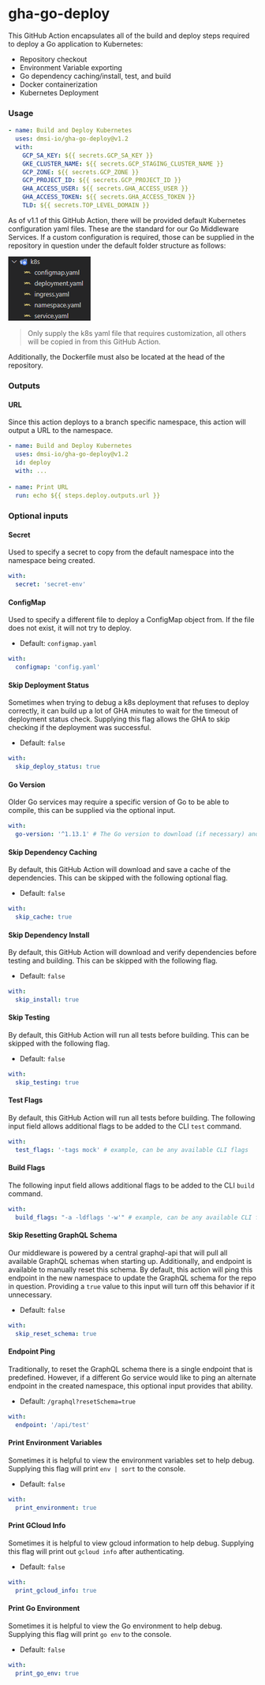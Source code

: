 # gha-go-deploy

This GitHub Action encapsulates all of the build and deploy steps required to deploy a Go application to Kubernetes:

- Repository checkout
- Environment Variable exporting
- Go dependency caching/install, test, and build
- Docker containerization
- Kubernetes Deployment

### Usage

```yaml
- name: Build and Deploy Kubernetes
  uses: dmsi-io/gha-go-deploy@v1.2
  with:
    GCP_SA_KEY: ${{ secrets.GCP_SA_KEY }}
    GKE_CLUSTER_NAME: ${{ secrets.GCP_STAGING_CLUSTER_NAME }}
    GCP_ZONE: ${{ secrets.GCP_ZONE }}
    GCP_PROJECT_ID: ${{ secrets.GCP_PROJECT_ID }}
    GHA_ACCESS_USER: ${{ secrets.GHA_ACCESS_USER }}
    GHA_ACCESS_TOKEN: ${{ secrets.GHA_ACCESS_TOKEN }}
    TLD: ${{ secrets.TOP_LEVEL_DOMAIN }}
```

As of v1.1 of this GitHub Action, there will be provided default Kubernetes configuration yaml files. These are the standard for our Go Middleware Services. If a custom configuration is required, those can be supplied in the repository in question under the default folder structure as follows:

![Kubernetes Directory](/assets/k8s_directory.png)

> Only supply the k8s yaml file that requires customization, all others will be copied in from this GitHub Action.

Additionally, the Dockerfile must also be located at the head of the repository.

### Outputs

#### URL

Since this action deploys to a branch specific namespace, this action will output a URL to the namespace.

```yaml
- name: Build and Deploy Kubernetes
  uses: dmsi-io/gha-go-deploy@v1.2
  id: deploy
  with: ...

- name: Print URL
  run: echo ${{ steps.deploy.outputs.url }}
```

### Optional inputs

#### Secret

Used to specify a secret to copy from the default namespace into the namespace being created.

```yaml
with:
  secret: 'secret-env'
```

#### ConfigMap

Used to specify a different file to deploy a ConfigMap object from. If the file does not exist, it will not try to deploy.

- Default: `configmap.yaml`

```yaml
with:
  configmap: 'config.yaml'
```

#### Skip Deployment Status

Sometimes when trying to debug a k8s deployment that refuses to deploy correctly, it can build up a lot of GHA minutes to wait for the timeout of deployment status check. Supplying this flag allows the GHA to skip checking if the deployment was successful.

- Default: `false`

```yaml
with:
  skip_deploy_status: true
```

#### Go Version

Older Go services may require a specific version of Go to be able to compile, this can be supplied via the optional input.

```yaml
with:
  go-version: '^1.13.1' # The Go version to download (if necessary) and use.
```

#### Skip Dependency Caching

By default, this GitHub Action will download and save a cache of the dependencies. This can be skipped with the following optional flag.

- Default: `false`

```yaml
with:
  skip_cache: true
```

#### Skip Dependency Install

By default, this GitHub Action will download and verify dependencies before testing and building. This can be skipped with the following flag.

- Default: `false`

```yaml
with:
  skip_install: true
```

#### Skip Testing

By default, this GitHub Action will run all tests before building. This can be skipped with the following flag.

- Default: `false`

```yaml
with:
  skip_testing: true
```

#### Test Flags

By default, this GitHub Action will run all tests before building. The following input field allows additional flags to be added to the CLI `test` command.

```yaml
with:
  test_flags: '-tags mock' # example, can be any available CLI flags
```

#### Build Flags

The following input field allows additional flags to be added to the CLI `build` command.

```yaml
with:
  build_flags: "-a -ldflags '-w'" # example, can be any available CLI flags
```

#### Skip Resetting GraphQL Schema

Our middleware is powered by a central graphql-api that will pull all available GraphQL schemas when starting up. Additionally, and endpoint is available to manually reset this schema. By default, this action will ping this endpoint in the new namespace to update the GraphQL schema for the repo in question. Providing a `true` value to this input will turn off this behavior if it unnecessary.

- Default: `false`

```yaml
with:
  skip_reset_schema: true
```

#### Endpoint Ping

Traditionally, to reset the GraphQL schema there is a single endpoint that is predefined. However, if a different Go service would like to ping an alternate endpoint in the created namespace, this optional input provides that ability.

- Default: `/graphql?resetSchema=true`

```yaml
with:
  endpoint: '/api/test'
```

#### Print Environment Variables

Sometimes it is helpful to view the environment variables set to help debug. Supplying this flag will print `env | sort` to the console.

- Default: `false`

```yaml
with:
  print_environment: true
```

#### Print GCloud Info

Sometimes it is helpful to view gcloud information to help debug. Supplying this flag will print out `gcloud info` after authenticating.

- Default: `false`

```yaml
with:
  print_gcloud_info: true
```

#### Print Go Environment

Sometimes it is helpful to view the Go environment to help debug. Supplying this flag will print `go env` to the console.

- Default: `false`

```yaml
with:
  print_go_env: true
```

